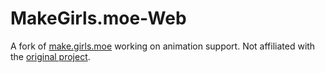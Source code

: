 # MakeGirls.moe-Web

A fork of [make.girls.moe](https://make.girls.moe) working on animation support.  Not affiliated with the [original project](https://github.com/makegirlsmoe/makegirls.moe_web). 
